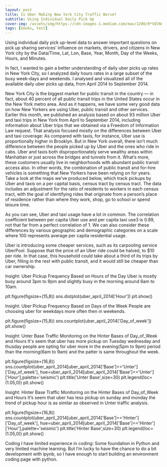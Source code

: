 ```yaml
---
layout: post
title: Is Uber Making New York City Traffic Worse?
subtitle: Using Individual Daily Pick Up
cover-img: /assets/img/https://cdn-images-1.medium.com/max/1200/0*VQlNuAz-phPQ-VnV.jpeg
tags: [books, test]
---
```


Using individual daily pick up-level data to answer important questions on pick up sharing services’ influence on markets, drivers, and citizens in New York city by the Data/Time, Lat, Lon, Base, Year, Month, Day of the Weeks, Hours, and Minutes.

In fact, I wanted to gain a better understanding of daily uber picks up rates in New York City, so I analyzed daily hours rates in a large subset of the busy week-days and weekends. I analysed and visualized all of the available daily uber picks up data, from April 2014 to September 2014.

New York City is the biggest market for public transit in the country — in fact, about 40 percent of all public transit trips in the United States occur in the New York metro area. And as it happens, we have some very good data on how New Yorkers are using Uber, public transit and other services. Earlier this month, we published an analysis based on about 93 million Uber and taxi trips in New York from April to September 2014, including information about Uber trips that we obtained via a Freedom of Information Law request. That analysis focused mostly on the differences between Uber and taxi coverage: As compared with taxis, for instance, Uber use is proportionally higher in Brooklyn.
But in New York overall, there isn’t much difference between the people picked up by Uber and the ones who ride in cabs. Uber and taxis both disproportionately serve wealthy areas within Manhattan or just across the bridges and tunnels from it. What’s more, these customers usually live in neighborhoods with abundant public transit access also. In other words, the combination of public transit and for-hire vehicles is something that New Yorkers have been relying on for years.
Take a look at the maps we’ve produced below, which track pickups by Uber and taxis on a per capital basis, census tract by census tract. The data includes an adjustment for the ratio of residents to workers in each census tract, with the goal of identifying rides that originate from a person’s place of residence rather than where they work, shop, go to school or spend leisure time.

As you can see, Uber and taxi usage have a lot in common. The correlation coefficient between per capita Uber use and per capita taxi use3 is 0.89, not that far from a perfect correlation of 1. We can also consider these differences by various geographic and demographic categories on a scale where 100 represents average per capita residential usage.

Uber is introducing some cheaper services, such as its carpooling service UberPool. Suppose that the price of an Uber ride could be halved, to $10 per ride. In that case, this household could take about a third of its trips by Uber, filling in the rest with public transit, and it would still be cheaper than car ownership.

Insight: Uber Pickup Frequency Based on Hours of the Day
Uber is mostly busy around 3pm to 9pm and slightly busy in the morning around 6am to 10am.


plt.figure(figsize=(15,8))
sns.distplot(uber_april_2014['Hour'])
plt.show()

Insight: Uber Pickup Frequency Based on Days of the Week
People are choosing uber for weekdays more often then in weekends.


plt.figure(figsize=(15,8))
sns.countplot(uber_april_2014['Day_of_week'])
plt.show()

Insight: Unter Base Traffic Monitoring on the Hinter Bases of Day_of_Week and Hours
It's seem that uber has more pickup on Tuesday wednesday and thusday
people are opting for uber more in the evening(5pm to 9pm) period than the morning(6am to 9am) and the patter is same throughout the week.


plt.figure(figsize=(16,8))
sns.countplot(uber_april_2014[uber_april_2014['Base']=='Unter']['Day_of_week'],
              hue=uber_april_2014[uber_april_2014['Base']=='Unter']['Hour'],palette='seismic')
plt.title('Unter Base',size=30)
plt.legend(loc=(1.05,0))
plt.show()

Insight: Hinter Base Traffic Monitoring on the Hinter Bases of Day_of_Week and Hours
It’s seem that uber has less pickup on sunday and monday
the trend of pickup hour is as similar as observed in Unter traffic analysis.

plt.figure(figsize=(16,8))
sns.countplot(uber_april_2014[uber_april_2014['Base']=='Hinter']['Day_of_week'],
              hue=uber_april_2014[uber_april_2014['Base']=='Hinter']['Hour'],palette='seismic')
plt.title('Hinter Base',size=30)
plt.legend(loc=(1.05,0))
plt.show()

Coding
I have limited experience in coding: Some foundation in Python and very limited machine learning. But I’m lucky to have the chance to do a bit development with ipynb, so I have enough to start building an environment coding page with python.

